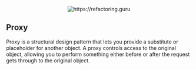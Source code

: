 <p align="center">
  <img title="https://refactoring.guru" src="https://refactoring.guru/images/patterns/content/proxy/proxy.png" />
</p>

## Proxy
Proxy is a structural design pattern that lets you provide a substitute or placeholder for another object. A proxy controls access to the original object, allowing you to perform something either before or after the request gets through to the original object.
